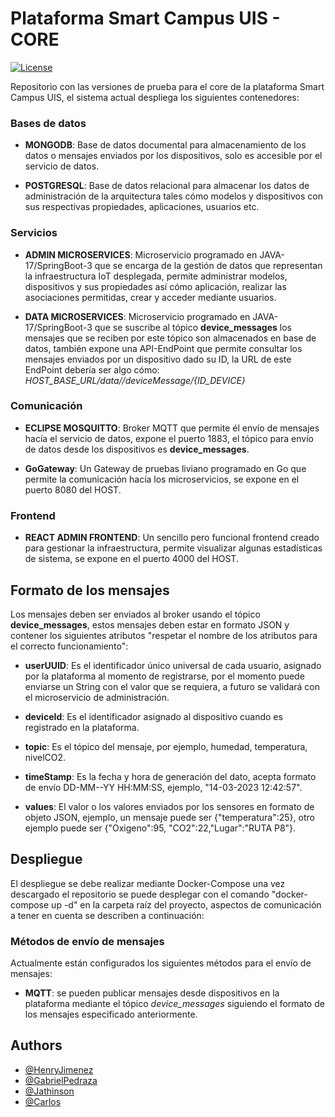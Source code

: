 # Plataforma Smart Campus UIS - CORE

[![License](https://img.shields.io/badge/License-Apache_2.0-blue.svg)](https://opensource.org/licenses/Apache-2.0)

Repositorio con las versiones de prueba para el core de la plataforma Smart Campus UIS, el sistema actual despliega los siguientes contenedores: 

### Bases de datos

- **MONGODB**: Base de datos documental para almacenamiento de los datos o mensajes enviados por los dispositivos, solo es accesible por el servicio de datos.

- **POSTGRESQL**: Base de datos relacional para almacenar los datos de administración de la arquitectura tales cómo modelos y dispositivos con sus respectivas propiedades, aplicaciones, usuarios etc.


### Servicios

- **ADMIN MICROSERVICES**: Microservicio programado en JAVA-17/SpringBoot-3 que se encarga de la gestión de datos que representan la infraestructura IoT desplegada, permite administrar modelos, dispositivos y sus propiedades así cómo aplicación, realizar las asociaciones permitidas, crear y acceder mediante usuarios.

- **DATA MICROSERVICES**: Microservicio programado en JAVA-17/SpringBoot-3 que se suscribe al tópico **device_messages** los mensajes que se reciben por este tópico son almacenados en base de datos, también expone una API-EndPoint que permite consultar los mensajes enviados por un dispositivo dado su ID, la URL de este EndPoint debería ser algo cómo: *HOST_BASE_URL/data//deviceMessage/{ID_DEVICE}*


### Comunicación

- **ECLIPSE MOSQUITTO**: Broker MQTT que permite él envío de mensajes hacía el servicio de datos, expone el puerto 1883, el tópico para envío de datos desde los dispositivos es **device_messages**.

- **GoGateway**: Un Gateway de pruebas liviano programado en Go que permite la comunicación hacía los microservicios, se expone en el puerto 8080 del HOST.

### Frontend 
- **REACT ADMIN FRONTEND**: Un sencillo pero funcional frontend creado para gestionar la infraestructura, permite visualizar algunas estadísticas de sistema, se expone en el puerto 4000 del HOST. 


## Formato de los mensajes

Los mensajes deben ser enviados al broker usando el tópico **device_messages**, estos mensajes deben estar en formato JSON y contener los siguientes atributos "respetar el nombre de los atributos para el correcto funcionamiento":

- **userUUID**: Es el identificador único universal de cada usuario, asignado por la plataforma al momento de registrarse, por el momento puede enviarse un String con el valor que se requiera, a futuro se validará con el microservicio de administración. 

- **deviceId**: Es el identificador asignado al dispositivo cuando es registrado en la plataforma. 

- **topic**: Es el tópico del mensaje, por ejemplo, humedad, temperatura, nivelCO2.

- **timeStamp**: Es la fecha y hora de generación del dato, acepta formato de envío  DD-MM--YY HH:MM:SS, ejemplo, "14-03-2023 12:42:57".

- **values**: El valor o los valores enviados por los sensores en formato de objeto JSON, ejemplo, un mensaje puede ser {"temperatura":25}, otro ejemplo puede ser {"Oxigeno":95, "CO2":22,"Lugar":"RUTA P8"}. 



## Despliegue

El despliegue se debe realizar mediante Docker-Compose una vez descargado el repositorio se puede desplegar con el comando "docker-compose up -d" en la carpeta raíz del proyecto, aspectos de comunicación a tener en cuenta se describen a continuación: 

### Métodos de envío de mensajes

Actualmente están configurados los siguientes métodos para el envío de mensajes:
- **MQTT**: se pueden publicar mensajes desde dispositivos en la plataforma mediante el tópico *device_messages* siguiendo el formato de los mensajes especificado anteriormente.



## Authors

- [@HenryJimenez](https://github.com/Han253)
- [@GabrielPedraza](https://github.com/chaphe)
- [@Jathinson](https://github.com/jathinson)
- [@Carlos](https://github.com/Pholluxion)

